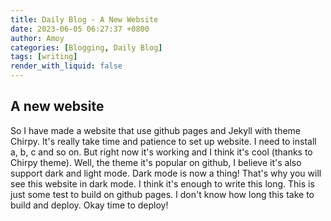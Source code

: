 ```yaml
---
title: Daily Blog - A New Website
date: 2023-06-05 06:27:37 +0800
author: Amoy
categories: [Blogging, Daily Blog]
tags: [writing]
render_with_liquid: false
---
```


## A new website
So I have made a website that use github pages and Jekyll with theme Chirpy. It's really take time and patience to set up website. I need to install a, b, c and so on. But right now it's working and I think it's cool (thanks to Chirpy theme). Well, the theme it's popular on github, I believe it's also support dark and light mode. Dark mode is now a thing! That's why you will see this website in dark mode. I think it's enough to write this long. This is just some test to build on github pages. I don't know how long this take to build and deploy. Okay time to deploy!
